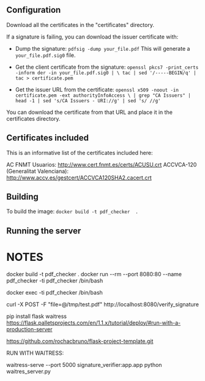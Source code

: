 ## Configuration
Download all the certificates in the "certificates" directory.

If a signature is failing, you can download the issuer certificate with:
- Dump the signature:
  `pdfsig -dump your_file.pdf`
  This will generate a `your_file.pdf.sig0` file.

- Get the client certificate from the signature:
  `openssl pkcs7 -print_certs -inform der -in your_file.pdf.sig0 | \
          tac | sed '/-----BEGIN/q' | tac > certificate.pem`

- Get the issuer URL from the certificate:
  `openssl x509 -noout -in certificate.pem -ext authorityInfoAccess \
    | grep "CA Issuers" | head -1 | sed 's/CA Issuers - URI://g' | sed 's/ //g'`

You can download the certificate from that URL and place it in the certificates directory.

## Certificates included
This is an informative list of the certificates included here:

AC FNMT Usuarios:                     http://www.cert.fnmt.es/certs/ACUSU.crt
ACCVCA-120 (Generalitat Valenciana):  http://www.accv.es/gestcert/ACCVCA120SHA2.cacert.crt

## Building
To build the image:
`docker build -t pdf_checker  .`


## Running the server


# NOTES
docker build -t pdf_checker .
docker run --rm --port 8080:80 --name pdf_checker -ti pdf_checker /bin/bash

docker exec -ti pdf_checker /bin/bash

curl -X POST -F "file=@/tmp/test.pdf" http://localhost:8080/verify_signature

pip install flask waitress
https://flask.palletsprojects.com/en/1.1.x/tutorial/deploy/#run-with-a-production-server

https://github.com/rochacbruno/flask-project-template.git



RUN WITH WAITRESS:

waitress-serve --port 5000 signature_verifier:app.app
python waitres_server.py
